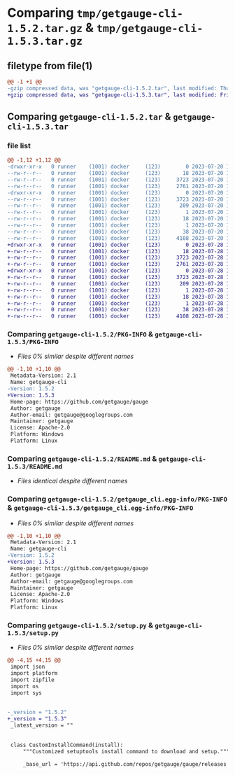 # Comparing `tmp/getgauge-cli-1.5.2.tar.gz` & `tmp/getgauge-cli-1.5.3.tar.gz`

## filetype from file(1)

```diff
@@ -1 +1 @@
-gzip compressed data, was "getgauge-cli-1.5.2.tar", last modified: Thu Jul 20 15:08:47 2023, max compression
+gzip compressed data, was "getgauge-cli-1.5.3.tar", last modified: Fri Jul 28 12:18:55 2023, max compression
```

## Comparing `getgauge-cli-1.5.2.tar` & `getgauge-cli-1.5.3.tar`

### file list

```diff
@@ -1,12 +1,12 @@
-drwxr-xr-x   0 runner    (1001) docker     (123)        0 2023-07-20 15:08:47.750997 getgauge-cli-1.5.2/
--rw-r--r--   0 runner    (1001) docker     (123)       18 2023-07-20 15:08:33.000000 getgauge-cli-1.5.2/MANIFEST.in
--rw-r--r--   0 runner    (1001) docker     (123)     3723 2023-07-20 15:08:47.750997 getgauge-cli-1.5.2/PKG-INFO
--rw-r--r--   0 runner    (1001) docker     (123)     2761 2023-07-20 15:08:33.000000 getgauge-cli-1.5.2/README.md
-drwxr-xr-x   0 runner    (1001) docker     (123)        0 2023-07-20 15:08:47.750997 getgauge-cli-1.5.2/getgauge_cli.egg-info/
--rw-r--r--   0 runner    (1001) docker     (123)     3723 2023-07-20 15:08:47.000000 getgauge-cli-1.5.2/getgauge_cli.egg-info/PKG-INFO
--rw-r--r--   0 runner    (1001) docker     (123)      209 2023-07-20 15:08:47.000000 getgauge-cli-1.5.2/getgauge_cli.egg-info/SOURCES.txt
--rw-r--r--   0 runner    (1001) docker     (123)        1 2023-07-20 15:08:47.000000 getgauge-cli-1.5.2/getgauge_cli.egg-info/dependency_links.txt
--rw-r--r--   0 runner    (1001) docker     (123)       18 2023-07-20 15:08:47.000000 getgauge-cli-1.5.2/getgauge_cli.egg-info/requires.txt
--rw-r--r--   0 runner    (1001) docker     (123)        1 2023-07-20 15:08:47.000000 getgauge-cli-1.5.2/getgauge_cli.egg-info/top_level.txt
--rw-r--r--   0 runner    (1001) docker     (123)       38 2023-07-20 15:08:47.750997 getgauge-cli-1.5.2/setup.cfg
--rw-r--r--   0 runner    (1001) docker     (123)     4108 2023-07-20 15:08:46.000000 getgauge-cli-1.5.2/setup.py
+drwxr-xr-x   0 runner    (1001) docker     (123)        0 2023-07-28 12:18:55.735874 getgauge-cli-1.5.3/
+-rw-r--r--   0 runner    (1001) docker     (123)       18 2023-07-28 12:18:38.000000 getgauge-cli-1.5.3/MANIFEST.in
+-rw-r--r--   0 runner    (1001) docker     (123)     3723 2023-07-28 12:18:55.735874 getgauge-cli-1.5.3/PKG-INFO
+-rw-r--r--   0 runner    (1001) docker     (123)     2761 2023-07-28 12:18:38.000000 getgauge-cli-1.5.3/README.md
+drwxr-xr-x   0 runner    (1001) docker     (123)        0 2023-07-28 12:18:55.735874 getgauge-cli-1.5.3/getgauge_cli.egg-info/
+-rw-r--r--   0 runner    (1001) docker     (123)     3723 2023-07-28 12:18:55.000000 getgauge-cli-1.5.3/getgauge_cli.egg-info/PKG-INFO
+-rw-r--r--   0 runner    (1001) docker     (123)      209 2023-07-28 12:18:55.000000 getgauge-cli-1.5.3/getgauge_cli.egg-info/SOURCES.txt
+-rw-r--r--   0 runner    (1001) docker     (123)        1 2023-07-28 12:18:55.000000 getgauge-cli-1.5.3/getgauge_cli.egg-info/dependency_links.txt
+-rw-r--r--   0 runner    (1001) docker     (123)       18 2023-07-28 12:18:55.000000 getgauge-cli-1.5.3/getgauge_cli.egg-info/requires.txt
+-rw-r--r--   0 runner    (1001) docker     (123)        1 2023-07-28 12:18:55.000000 getgauge-cli-1.5.3/getgauge_cli.egg-info/top_level.txt
+-rw-r--r--   0 runner    (1001) docker     (123)       38 2023-07-28 12:18:55.735874 getgauge-cli-1.5.3/setup.cfg
+-rw-r--r--   0 runner    (1001) docker     (123)     4108 2023-07-28 12:18:54.000000 getgauge-cli-1.5.3/setup.py
```

### Comparing `getgauge-cli-1.5.2/PKG-INFO` & `getgauge-cli-1.5.3/PKG-INFO`

 * *Files 0% similar despite different names*

```diff
@@ -1,10 +1,10 @@
 Metadata-Version: 2.1
 Name: getgauge-cli
-Version: 1.5.2
+Version: 1.5.3
 Home-page: https://github.com/getgauge/gauge
 Author: getgauge
 Author-email: getgauge@googlegroups.com
 Maintainer: getgauge
 License: Apache-2.0
 Platform: Windows
 Platform: Linux
```

### Comparing `getgauge-cli-1.5.2/README.md` & `getgauge-cli-1.5.3/README.md`

 * *Files identical despite different names*

### Comparing `getgauge-cli-1.5.2/getgauge_cli.egg-info/PKG-INFO` & `getgauge-cli-1.5.3/getgauge_cli.egg-info/PKG-INFO`

 * *Files 0% similar despite different names*

```diff
@@ -1,10 +1,10 @@
 Metadata-Version: 2.1
 Name: getgauge-cli
-Version: 1.5.2
+Version: 1.5.3
 Home-page: https://github.com/getgauge/gauge
 Author: getgauge
 Author-email: getgauge@googlegroups.com
 Maintainer: getgauge
 License: Apache-2.0
 Platform: Windows
 Platform: Linux
```

### Comparing `getgauge-cli-1.5.2/setup.py` & `getgauge-cli-1.5.3/setup.py`

 * *Files 0% similar despite different names*

```diff
@@ -4,15 +4,15 @@
 import json
 import platform
 import zipfile
 import os
 import sys
 
 
-_version = "1.5.2"
+_version = "1.5.3"
 _latest_version = ""
 
 
 class CustomInstallCommand(install):
     """Customized setuptools install command to download and setup."""
 
     _base_url = 'https://api.github.com/repos/getgauge/gauge/releases'
```

